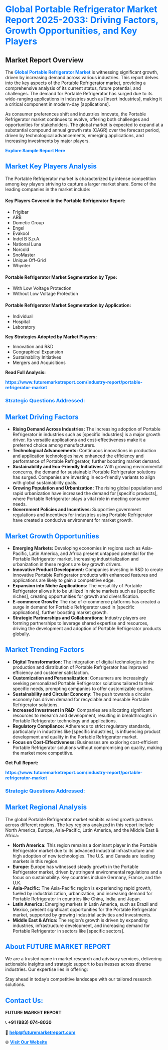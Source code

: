 <h1 style="color: #007BFF;">Global Portable Refrigerator Market Report 2025-2033: Driving Factors, Growth Opportunities, and Key Players</h1>

<section id="overview">
<h2>Market Report Overview</h2>
<p>The <a href="https://www.futuremarketreport.com/industry-report/portable-refrigerator-market" style="color: #007BFF; text-decoration: none;"><strong>Global Portable Refrigerator Market</strong></a> is witnessing significant growth, driven by increasing demand across various industries. This report delves into the key aspects of the Portable Refrigerator market, providing a comprehensive analysis of its current status, future potential, and challenges. The demand for Portable Refrigerator has surged due to its wide-ranging applications in industries such as [insert industries], making it a critical component in modern-day [applications].</p>
<p>As consumer preferences shift and industries innovate, the Portable Refrigerator market continues to evolve, offering both challenges and opportunities for stakeholders. The global market is expected to expand at a substantial compound annual growth rate (CAGR) over the forecast period, driven by technological advancements, emerging applications, and increasing investments by major players.</p>
</section>

<section id="overview">
<p><a href="https://www.futuremarketreport.com/request-sample/reportId=92598" style="color: #007BFF; text-decoration: none;"><strong>Explore Sample Report Here</strong></a></p>
</section>

<section id="key-players">
<h2 style="color: #007BFF;">Market Key Players Analysis</h2>
<p>The Portable Refrigerator market is characterized by intense competition among key players striving to capture a larger market share. Some of the leading companies in the market include:</p>
<h4>Key Players Covered in the Portable Refrigerator Report:</h4>
<ul><li>Frigibar</li><li>ARB</li><li>Dometic Group</li><li>Engel</li><li>Evakool</li><li>Indel B S.p.A.</li><li>National Luna</li><li>Norcold</li><li>SnoMaster</li><li>Unique Off-Grid</li><li>Whynter</li></ul>
<h4>Portable Refrigerator Market Segmentation by Type:</h4>
<ul><li>With Low Voltage Protection</li><li>Without Low Voltage Protection</li></ul>

<h4>Portable Refrigerator Market Segmentation by Application:</h4>
<ul><li>Individual</li><li>Hospital</li><li>Laboratory</li></ul>
<p><strong>Key Strategies Adopted by Market Players:</strong></p>
<ul>
<li>Innovation and R&D</li>
<li>Geographical Expansion</li>
<li>Sustainability Initiatives</li>
<li>Mergers and Acquisitions</li>
</ul>
</section>

<section>
<p><strong>Read Full Analysis: </strong></p><a href="https://www.futuremarketreport.com/industry-report/portable-refrigerator-market" style="color: #007BFF; text-decoration: none;"><strong>https://www.futuremarketreport.com/industry-report/portable-refrigerator-market</strong></a>
<h3 style="color: #007BFF;">Strategic Questions Addressed:</h3>
</section>

<section id="driving-factors">
<h2 style="color: #007BFF;">Market Driving Factors</h2>
<ul>
<li><strong>Rising Demand Across Industries:</strong> The increasing adoption of Portable Refrigerator in industries such as [specific industries] is a major growth driver. Its versatile applications and cost-effectiveness make it a preferred choice among manufacturers.</li>
<li><strong>Technological Advancements:</strong> Continuous innovations in production and application technologies have enhanced the efficiency and performance of Portable Refrigerator, further boosting market demand.</li>
<li><strong>Sustainability and Eco-Friendly Initiatives:</strong> With growing environmental concerns, the demand for sustainable Portable Refrigerator solutions has surged. Companies are investing in eco-friendly variants to align with global sustainability goals.</li>
<li><strong>Growing Population and Urbanization:</strong> The rising global population and rapid urbanization have increased the demand for [specific products], where Portable Refrigerator plays a vital role in meeting consumer needs.</li>
<li><strong>Government Policies and Incentives:</strong> Supportive government regulations and incentives for industries using Portable Refrigerator have created a conducive environment for market growth.</li>
</ul>
</section>

<section id="growth-opportunities">
<h2 style="color: #007BFF;">Market Growth Opportunities</h2>
<ul>
<li><strong>Emerging Markets:</strong> Developing economies in regions such as Asia-Pacific, Latin America, and Africa present untapped potential for the Portable Refrigerator market. Increasing industrialization and urbanization in these regions are key growth drivers.</li>
<li><strong>Innovative Product Development:</strong> Companies investing in R&D to create innovative Portable Refrigerator products with enhanced features and applications are likely to gain a competitive edge.</li>
<li><strong>Expansion into Niche Applications:</strong> The versatility of Portable Refrigerator allows it to be utilized in niche markets such as [specific niches], creating opportunities for growth and diversification.</li>
<li><strong>E-commerce Growth:</strong> The rise of e-commerce platforms has created a surge in demand for Portable Refrigerator used in [specific applications], further boosting market growth.</li>
<li><strong>Strategic Partnerships and Collaborations:</strong> Industry players are forming partnerships to leverage shared expertise and resources, driving the development and adoption of Portable Refrigerator products globally.</li>
</ul>
</section>

<section id="trending-factors">
<h2 style="color: #007BFF;">Market Trending Factors</h2>
<ul>
<li><strong>Digital Transformation:</strong> The integration of digital technologies in the production and distribution of Portable Refrigerator has improved efficiency and customer satisfaction.</li>
<li><strong>Customization and Personalization:</strong> Consumers are increasingly seeking personalized Portable Refrigerator solutions tailored to their specific needs, prompting companies to offer customizable options.</li>
<li><strong>Sustainability and Circular Economy:</strong> The push towards a circular economy has driven demand for recyclable and reusable Portable Refrigerator solutions.</li>
<li><strong>Increased Investment in R&D:</strong> Companies are allocating significant resources to research and development, resulting in breakthroughs in Portable Refrigerator technology and applications.</li>
<li><strong>Regulatory Compliance:</strong> Adherence to strict regulatory standards, particularly in industries like [specific industries], is influencing product development and quality in the Portable Refrigerator market.</li>
<li><strong>Focus on Cost-Effectiveness:</strong> Businesses are exploring cost-efficient Portable Refrigerator solutions without compromising on quality, making the market more competitive.</li>
</ul>
</section>

<section>
<p><strong>Get Full Report: </strong></p><a href="https://www.futuremarketreport.com/industry-report/portable-refrigerator-market" style="color: #007BFF; text-decoration: none;"><strong>https://www.futuremarketreport.com/industry-report/portable-refrigerator-market</strong></a>
<h3 style="color: #007BFF;">Strategic Questions Addressed:</h3>
</section>


<section id="regional-analysis">
<h2 style="color: #007BFF;">Market Regional Analysis</h2>
<p>The global Portable Refrigerator market exhibits varied growth patterns across different regions. The key regions analyzed in this report include North America, Europe, Asia-Pacific, Latin America, and the Middle East & Africa:</p>
<ul>
<li><strong>North America:</strong> This region remains a dominant player in the Portable Refrigerator market due to its advanced industrial infrastructure and high adoption of new technologies. The U.S. and Canada are leading markets in this region.</li>
<li><strong>Europe:</strong> Europe has witnessed steady growth in the Portable Refrigerator market, driven by stringent environmental regulations and a focus on sustainability. Key countries include Germany, France, and the U.K.</li>
<li><strong>Asia-Pacific:</strong> The Asia-Pacific region is experiencing rapid growth, fueled by industrialization, urbanization, and increasing demand for Portable Refrigerator in countries like China, India, and Japan.</li>
<li><strong>Latin America:</strong> Emerging markets in Latin America, such as Brazil and Mexico, present significant opportunities for the Portable Refrigerator market, supported by growing industrial activities and investments.</li>
<li><strong>Middle East & Africa:</strong> The region’s growth is driven by expanding industries, infrastructure development, and increasing demand for Portable Refrigerator in sectors like [specific sectors].</li>
</ul>
</section>

<footer>
<h2 style="color: #007BFF;">About FUTURE MARKET REPORT</h2>
<p>We are a trusted name in market research and advisory services, delivering actionable insights and strategic support to businesses across diverse industries. Our expertise lies in offering:</p>

<p>Stay ahead in today’s competitive landscape with our tailored research solutions.</p>

<h2 style="color: #007BFF;">Contact Us:</h2>
<p><strong>FUTURE MARKET REPORT</strong></p>
<p>📞 <strong>+91 (883) 074-8030</strong></p>
<p>📧 <strong><a href="mailto:help@futuremarketreport.com" style="color: #007BFF;">help@futuremarketreport.com</a></strong></p>
<p>🌐 <strong><a href="https://www.futuremarketreport.com/" style="color: #007BFF;">Visit Our Website</a></strong></p>
</footer>